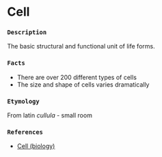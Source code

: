 # Cell

### `Description`

The basic structural and functional unit of life forms.

### `Facts`

- There are over 200 different types of cells
- The size and shape of cells varies dramatically

### `Etymology`

From latin _cullula_ - small room

### `References`

- [Cell (biology)](<https://en.wikipedia.org/wiki/Cell_(biology)>)
